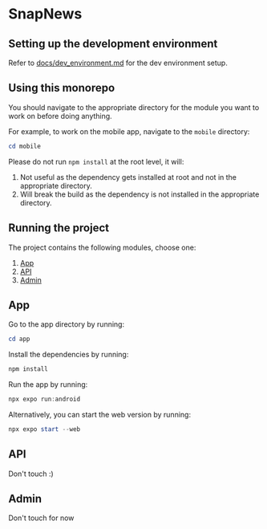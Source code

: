 # SnapNews

## Setting up the development environment

Refer to [docs/dev_environment.md](docs/dev_environment.md) for the dev environment setup.

## Using this monorepo

You should navigate to the appropriate directory for the module you want to work on before doing anything.

For example, to work on the mobile app, navigate to the `mobile` directory:

```powershell
cd mobile
```

Please do not run `npm install` at the root level, it will:

1. Not useful as the dependency gets installed at root and not in the appropriate directory.
2. Will break the build as the dependency is not installed in the appropriate directory.

## Running the project

The project contains the following modules, choose one:

1. [App](#Mobile-App)
2. [API](#API)
3. [Admin](#Admin)

## App

Go to the app directory by running:

```powershell
cd app
```

Install the dependencies by running:

```powershell
npm install
```

Run the app by running:

```powershell
npx expo run:android
```

Alternatively, you can start the web version by running:

```powershell
npx expo start --web
```

## API

Don't touch :)

## Admin

Don't touch for now
